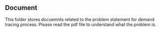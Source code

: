 ## Document
This folder stores docuemnts related to the problem statement for demand tracing process. Please read the pdf file to understand what the problem is.